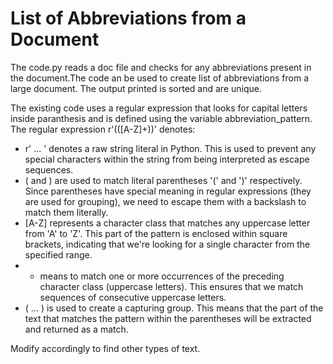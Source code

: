 # List of Abbreviations from a Document

The code.py reads a doc file and checks for any abbreviations present in the document.The code an be used to create
list of abbreviations from a large document. The output printed is sorted and are unique.

The existing code uses a regular expression that looks for capital letters inside paranthesis and is defined using the variable abbreviation_pattern.
The regular expression  r'\(([A-Z]+)\)' denotes:

- r' ... ' denotes a raw string literal in Python. This is used to prevent any special characters within the string from being interpreted as escape sequences.
- \( and \) are used to match literal parentheses '(' and ')' respectively. Since parentheses have special meaning in regular expressions (they are used for grouping), we need to escape them with a backslash to match them literally.
- [A-Z] represents a character class that matches any uppercase letter from 'A' to 'Z'. This part of the pattern is enclosed within square brackets, indicating that we're looking for a single character from the specified range.
- + means to match one or more occurrences of the preceding character class (uppercase letters). This ensures that we match sequences of consecutive uppercase letters.
- ( ... ) is used to create a capturing group. This means that the part of the text that matches the pattern within the parentheses will be extracted and returned as a match.

Modify accordingly to find other types of text.
